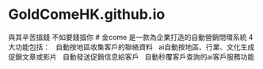 # GoldComeHK.github.io
與其辛苦搵錢 不如要錢搵你  # 金come   是一款為企業打造的自動營銷閉環系統  4大功能包括：    自動按地區收集客戶的聯絡資料    ai自動按地區、行業、文化生成促銷文章或影片    自動發送促銷信息給客戶    自動秒覆客戶查詢的ai客戶服務功能 
